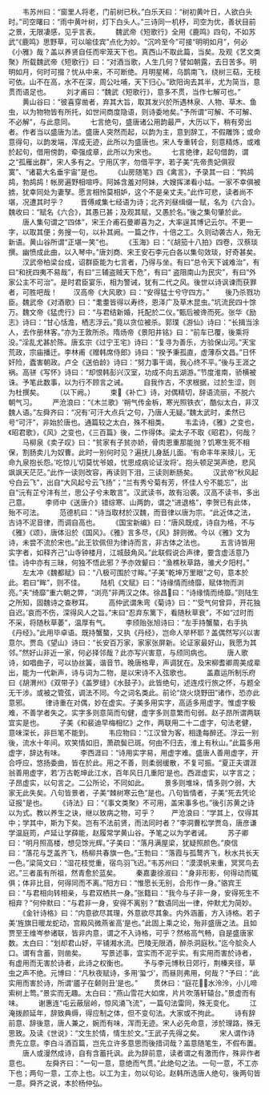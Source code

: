 <!-- { "loadSidebar": true } -->
　　韦苏州曰：“窗里人将老，门前树已秋。”白乐天曰：“树初黄叶日，人欲白头时。”司空曙曰：“雨中黄叶树，灯下白头人。”三诗同一机杼，司空为优，善状目前之景，无限凄感，见乎言表。
　　魏武帝《短歌行》全用《鹿鸣》四句，不如苏武“《鹿鸣》思野草，可以喻佳宾”点化为妙。“沉吟至今”可接“明明如月”，何必《小雅》哉？盖以养贤自任而牢笼天下也。真西山不取此篇，当矣。及观《艺文类聚》所载魏武帝《短歌行》曰：“对酒当歌，人生几何？譬如朝露，去日苦多。明明如月，何时可掇？忧从中来，不可断绝。月明星稀，乌鹊南飞，绕树三萜，无枝可依。山不在高，水不在深，周公吐哺，天下归心。”欧阳询去其半，尤为简当，意贯而语足也。
　　刘才甫曰：“魏武《短歌行》，意多不贯，当作七解可也。”
　　黄山谷曰：“彼喜穿凿者，弃其大旨，取其发兴於所遇林泉、人物、草木、鱼虫，以为物物皆有所托，如世间商度隐语，则诗委地矣。”予所谓“可解、不可解、不必解”，与此意同。
　　七言绝句，盛唐诸公用韵最严，大历以下，稍有旁出者。作者当以盛唐为法。盛唐人突然而起，以韵为主，意到辞工，不假雕饰；或命意得句，以韵发端，浑成无迹，此所以为盛唐也。宋人专重转合，刻意精炼，或难於起句，借用傍韵，牵强成章，此所以为宋也。
　　七言绝律，起句借韵，谓之“孤雁出群”，宋人多有之。宁用仄字，勿借平字，若子美“先帝贵妃俱寂寞”、“诸葛大名垂宇宙”是也。
　　《山房随笔》四《禽言》，予录其一曰：“鹁鸪鸪，勃鸪鸪！帐房遍野相喧呼。阿姊含羞对阿妹，大嫂挥涕看小姑。一家不幸俱被掳，犹幸同处为妻孥。愿言相怜莫相妒，这个不是亲丈夫。”此作可悲，读者尚不堪，况遭其时乎？
　　晋傅咸集七经语为诗；北齐刘昼缉缀一赋，名为《六合》。魏收曰：“赋名《六合》，其愚已甚；及观其赋，又愚於名。”後之集句肇於此。
　　唐人集句谓之“四体”，宋王介甫石曼卿喜为之，大率逞其博记云尔。不更一字，以取其便；务搜一句，以补其阙。一篇之作，十倍之工。久则动袭古人，殆无新语。黄山谷所谓“正堪一笑”也。
　　《玉海》曰：“《胡笳十八拍》四卷，汉蔡琰撰。幽愤成此曲，以入琴中。”唐刘商、宋王安石李元白各以集句效琰，好奇甚矣。
　　汉武帝柏梁台成，诏群臣能为七言者，乃得与坐。有曰“总令天下诚难治”，有曰“和抚四夷不易哉”，有曰“三辅盗贼天下危”，有曰“ 盗阻南山为民灾”，有曰“外家公主不可治”。是时君臣宴乐，相为警诫，犹有二代之风。後世以诗讽谏而获罪者，可胜吧哉！
　　汉高帝《大风歌》曰：“安得猛士兮守四方。”
　　後乃杀戮功臣。魏武帝《对酒歌》曰：“耄耋皆得以寿终，恩泽广及草木昆虫。”坑流民四十馀万。魏文帝《猛虎行》曰：“与君结新婚，托配於二仪。”甄后被谗而死。张华《励志》诗曰：“甘心恬澹，栖志浮云。”竟以贪位被杀。郭璞《游仙》诗曰：“长揖当涂人，去作册林客。”亦为王敦所杀。隋炀帝《景阳井铭》曰：“前车已覆，後乘将没。”淫乱尤甚於陈。唐玄宗《过宁王宅》诗曰：“复寻为善乐，方验保山河。”天宝荒政，宗庙播迁。李林甫《赠韩席侍郎》诗曰：“揆予秉孤直，虚薄忝文昌。”日怀奸险，蠹害朝政。卢仝《送伯龄》诗曰：“努力事干谒，我心终不平。”後与王涯之祸。高骈《写怀》诗曰：“却恨韩彭兴汉室，功成不向五湖游。”节度淮南，骄横被诛。予笔此数事，以为行不顾言之诫。
　　自我作古，不求根据，过於生涩，则为杜撰矣。
　　（以下阙。）
　　束《补亡》诗，对偶精切，辞语流丽，不脱六朝气习。
　　严沧浪曰：“《木兰歌》‘朔气传金柝，寒光照铁衣’，酷似太白，非汉魏人语。”左舜齐曰：“况有‘可汗大点兵’之句，乃唐人无疑。”魏太武时，柔然已号“可汗”，非始於唐也。通篇较之太白，殊不相类。
　　韦孟诗，《雅》之变也，《昭君歌》，《风》之变也，《三百篇》後，二作得体。梁太子不取《昭君》，何哉？
　　马柳泉《卖子叹》曰：“贫家有子贫亦娇，骨肉恩重那能抛？饥寒生死不相保，割肠卖儿为奴曹。此时一别何时见？遍抚儿身舐儿面。‘有命丰年来赎儿，无命九泉抱长怨。’吃惊儿‘切莫忧爷娘，忧思成病论证汝将’。抱头顿足哭声绝，悲风飒飒天茫茫。”此作一读则改容，再读则下泪，三读则断肠矣。
　　汉武帝“秋风起兮白云飞”，出自“大风起兮云飞扬”；“兰有秀兮菊有芳，怀佳人兮不能忘”，出自“沅有芷兮沣有兰，思公子兮未敢言”。汉武读书，故有沿袭。汉高不读书，多出己意。
　　李师中《送唐介》错综寒、山两韵，谓之“进退格”，李贺已有此体，殆不可法。
　　范德机曰：“诗当取材於汉魏，而音律以唐为宗。“此近体之法，古诗不泥音律，而调自高也。
　　《国宝新编》曰：“唐风既成，诗自为格，不与《雅》《颂》，唐体沿於《国风》。《雅》言多尽，《风》辞则微。今以《雅》文为诗，未尝不流於宋也。”此王钦佩但为律诗而言，非古体之法也。
　　五言诗皆用实字者，如释齐己“山寺钟楼月，江城鼓角风。”此联假说合声律，要含虚活意乃佳。诗中亦有三昧，何独不悟此邪？予亦效颦曰：“渔樵秋草路，骓犬夕阳村。”
　　左太冲《魏都赋》曰：“八极可围於寸眸。”子美“乾坤万里眼”之句，意本於此。若曰“眸”，则不佳。
　　陆机《文赋》曰：“诗缘情而绮靡，赋体物而浏亮。”夫“绮靡”重六朝之弊，“浏亮”非两汉之体。徐昌曰：“诗缘情而绮靡。”则陆生之所知，固魏诗之查秽耳。
　　高仲武谓朱弯《菊诗》曰：“‘受气何曾异，开花独自迟。’哀而不伤，深得风人之旨。”末曰“忍弃东篱下，看随秋草衰”，不如“过时而不采，将随秋草萎”，温厚有气。
　　李颀贻张旭诗曰：“左手持蟹螯，右手执《丹经》。”此用毕卓语。既持蟹螯，又执《丹经》，岂命人举杯耶？盖偶然写兴以害意尔。贾岛《望山》诗曰：“长安百万家，家家张屏新。论证家最好山，我愿为其邻。”然好山非近一家，何必择邻哉？此亦写兴害意，与颀同病也。
　　唐人歌诗，如唱曲子，可以协丝簧，谐音节。晚唐格卑，声调犹在。及宋柳耆卿周美成辈出，能为一代新声，诗与词为二物，是以宋诗不入弦歌也。
　　盖嘉运所制乐府曰《胡渭州》《双带子》《盖罗缝》《水鼓子》。此皆绝句，述连戍行旅之怀，与题全无干涉。或被之管弦，调法不同。今之词名类此。前论“烧火烧野田”诸作，恐亦此意邪。
　　律诗重在对偶，妙在虚实。子美多用实字，高适多用虚字。惟虚字极难，不善学者失之。实字多则意简而句健，虚字多则意繁而句弱。赵子昂所谓两联宜实是也。
　　子美《和裴迪早梅相忆》之作，两联用二十二虚字，句法老健，意味深长，非巨笔不能到。
　　韦应物曰：“江汉曾为客，相逢每醉还。浮云一别後，流水十年间。欢笑情如旧，萧疏鬓已斑。何由不归去，淮上有秋山。”此篇多用虚字，辞达有味。
　　李西涯曰：“诗用实字易，用虚字难。盛唐人善用虚字，开合呼应，悠扬委曲，皆在於此。用之不善，则柔弱缓散，不复可振。“夏正夫谓涯翁善用虚字，若‘万古乾坤此江水，百年风日几重阳’是也。西涯虚实，以字言之；子昂虚实，以句言之。二公所论，不同如此。
　　景多则堆垛，情多则ウ弱，大家无此失矣。八句皆景者，子美“棘树寒云色”是也。八句皆情者，子美“死去凭论证报”是也。
　　《诗法》曰：“《事文类聚》不可用，盖宋事多也。”後引苏黄之诗以为式。教以养生之诀，继以致病之物，可乎？
　　严沧浪曰：“学其上，仅得其中；学其中，斯为下矣。岂有不法前贤，而法同时者？”李洞曹松学贾岛，唐彦谦学温庭筠，卢延让学薛能，赵履常学黄山谷。予笔之以为学者诫。
　　苏子卿曰：“明月照高楼，想见馀光辉。”子美曰：“落月满屋梁，犹疑照颜色。”庾信曰：“落花与芝盖齐飞，杨柳共春旗一色。”王勃曰：“落霞与孤鹜齐飞，秋水共长天一色。”梁简文曰：“湿花枝觉重，宿鸟羽飞迟。”韦苏州曰：“漠漠帆来重，冥冥鸟去迟。”三者虽有所祖，然青愈於蓝矣。
　　秦嘉妻徐淑曰：“身非形影，何得动而辄俱；体非比目，何得同而不离。”阳方曰：“惟愿长无别，合形作一身。”骆宾王曰：“与君相向转相亲，与君双栖共一身。”张籍曰：“我今与子非一身，安得死生不相弃？”何仲默曰：“与君非一身，安得不离别？”数语同出一律，仲默尤为简妙。
　　《金针诗格》曰：“内意欲尽其理，外意欲尽其象。内外涵蓄，方入诗格。若子美‘旌旗日暖龙蛇动，宫殿风微燕雀高’是也。”此固上乘之论，殆非盛唐之法。且如贾至王维岑参诸联，皆非内意，谓之不入诗格，可乎？然格高气畅，自是盛唐家数。太白曰：“划却君山好，平铺湘水流。巴陵无限酒，醉杀洞庭秋。”迄今脍灸人口。谓有含蓄，则凿矣。
　　写景述事，宜实而不泥乎实。有实用而害於诗者，有虚用而无害於诗者，此诗之权衡也。
　　予与李元博秋日郊行，荆榛夹径，草虫之声不绝。元博曰：“凡秋夜赋诗，多用‘蛩づ’，而昼则弗用，何哉？”予曰：“此实用而害於诗，所谓‘靥子在颡则丑’是也。”
　　贯休曰：“庭花水泠泠，小儿啼索树上莺。”景实而无趣。太白曰：“燕山雪花大如席，片片吹落轩辕台。”景虚而有味。
　　谢惠连“屯云蔽层岭，惊风涌飞流”，一篇句法雷同，殊无变化。
　　江淹拨颜延年，辞致典缛，得应制之体，但不变句法。大家或不拘此。
　　诗有辞前意、辞後意，唐人兼之，婉而有味，浑而无迹。宋人必先命意，涉於理路，殊无思致。及读《世说》：“文生於情，情生於文。”王武子先得之矣。
　　宋人谓作诗贵先立意。李白斗酒百篇，岂先立许多意思而後措词哉？盖意随笔生，不假布置。
　　唐人或漫然成诗，自有含蓄托讽。此为辞前意，读者谓之有激而作，殊非作者意也。
　　左舜齐曰：“一句一意，意绝而气贯。”此绝句之法。一句一意，不工亦下也；两句一意，工亦上也。以工为主，勿以句论。赵韩所选唐人绝句，後两句皆一意。舜齐之说，本於杨仲弘。
